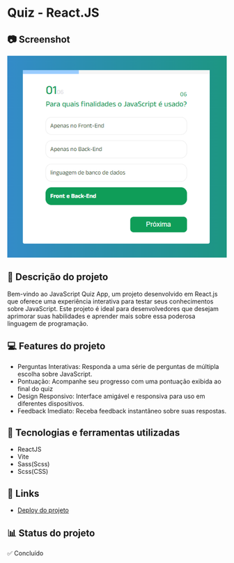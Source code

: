 # Quiz - React.JS 

## 📷 Screenshot
![Screenshot](https://github.com/Iago-Santos-Sousa/Quiz-React/blob/main/Captura%20de%20tela%202024-08-07%20213048.png?raw=true)

## 📝 Descrição do projeto
Bem-vindo ao JavaScript Quiz App, um projeto desenvolvido em React.js que oferece uma experiência interativa para testar seus conhecimentos sobre JavaScript. Este projeto é ideal para desenvolvedores que desejam aprimorar suas habilidades e aprender mais sobre essa poderosa linguagem de programação.

## 💻 Features do projeto
- Perguntas Interativas: Responda a uma série de perguntas de múltipla escolha sobre JavaScript.
- Pontuação: Acompanhe seu progresso com uma pontuação exibida ao final do quiz
- Design Responsivo: Interface amigável e responsiva para uso em diferentes dispositivos. 
- Feedback Imediato: Receba feedback instantâneo sobre suas respostas.

## 🚀 Tecnologias e ferramentas utilizadas
- ReactJS
- Vite
- Sass(Scss) 
- Scss(CSS)

## 📌 Links 
 - [Deploy do projeto](https://iago-santos-sousa.github.io/Quiz-React/)

## 📊 Status do projeto
✅ Concluído
